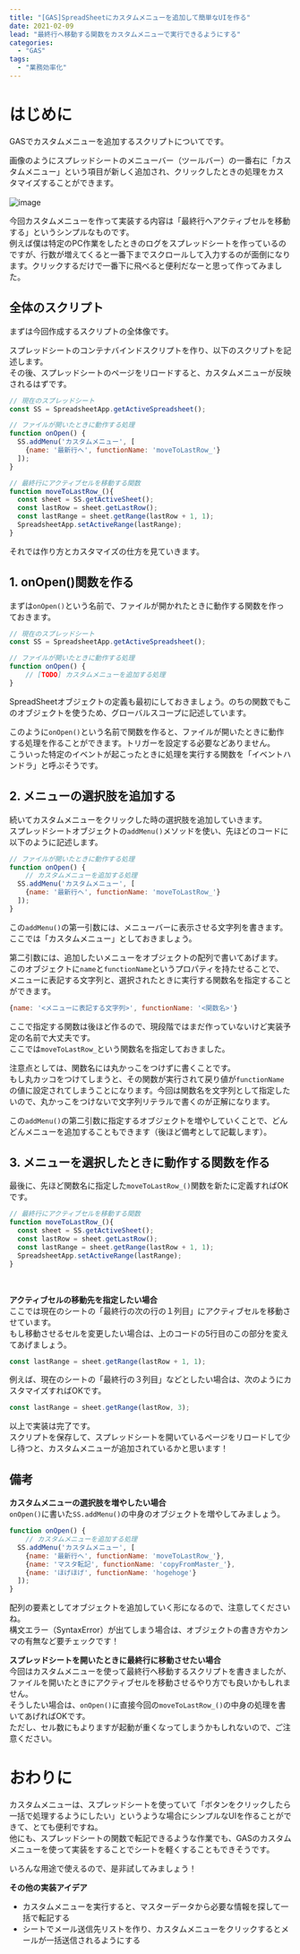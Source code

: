```yaml
---
title: "[GAS]SpreadSheetにカスタムメニューを追加して簡単なUIを作る"
date: 2021-02-09
lead: "最終行へ移動する関数をカスタムメニューで実行できるようにする"
categories:
  - "GAS"
tags:
  - "業務効率化"
---
```


# はじめに
GASでカスタムメニューを追加するスクリプトについてです。  

画像のようにスプレッドシートのメニューバー（ツールバー）の一番右に「カスタムメニュー」という項目が新しく追加され、クリックしたときの処理をカスタマイズすることができます。  
<br>
![image](/img/posts/20210209_gas_spreadsheet_custommenu/%E3%82%B9%E3%82%AF%E3%83%AA%E3%83%BC%E3%83%B3%E3%82%B7%E3%83%A7%E3%83%83%E3%83%88%202021-02-09%2023.15.06.png)

今回カスタムメニューを作って実装する内容は「最終行へアクティブセルを移動する」というシンプルなものです。  
例えば僕は特定のPC作業をしたときのログをスプレッドシートを作っているのですが、行数が増えてくると一番下までスクロールして入力するのが面倒になります。クリックするだけで一番下に飛べると便利だなーと思って作ってみました。

## 全体のスクリプト
まずは今回作成するスクリプトの全体像です。  

スプレッドシートのコンテナバインドスクリプトを作り、以下のスクリプトを記述します。  
その後、スプレッドシートのページをリロードすると、カスタムメニューが反映されるはずです。  

```javascript
// 現在のスプレッドシート
const SS = SpreadsheetApp.getActiveSpreadsheet();

// ファイルが開いたときに動作する処理
function onOpen() {
  SS.addMenu('カスタムメニュー', [
    {name: '最新行へ', functionName: 'moveToLastRow_'}
  ]);
}

// 最終行にアクティブセルを移動する関数
function moveToLastRow_(){
  const sheet = SS.getActiveSheet();
  const lastRow = sheet.getLastRow();
  const lastRange = sheet.getRange(lastRow + 1, 1);
  SpreadsheetApp.setActiveRange(lastRange);
}
```

それでは作り方とカスタマイズの仕方を見ていきます。

## 1. onOpen()関数を作る
まずは`onOpen()`という名前で、ファイルが開かれたときに動作する関数を作っておきます。  

```javascript
// 現在のスプレッドシート
const SS = SpreadsheetApp.getActiveSpreadsheet();

// ファイルが開いたときに動作する処理
function onOpen() {
	// [TODO] カスタムメニューを追加する処理
}
```

SpreadSheetオブジェクトの定義も最初にしておきましょう。のちの関数でもこのオブジェクトを使うため、グローバルスコープに記述しています。  

このように`onOpen()`という名前で関数を作ると、ファイルが開いたときに動作する処理を作ることができます。トリガーを設定する必要などありません。  
こういった特定のイベントが起こったときに処理を実行する関数を「イベントハンドラ」と呼ぶそうです。

## 2. メニューの選択肢を追加する
続いてカスタムメニューをクリックした時の選択肢を追加していきます。  
スプレッドシートオブジェクトの`addMenu()`メソッドを使い、先ほどのコードに以下のように記述します。  

```javascript
// ファイルが開いたときに動作する処理
function onOpen() {
	// カスタムメニューを追加する処理
  SS.addMenu('カスタムメニュー', [
    {name: '最新行へ', functionName: 'moveToLastRow_'}
  ]);
}
```

この`addMenu()`の第一引数には、メニューバーに表示させる文字列を書きます。  
ここでは「カスタムメニュー」としておきましょう。  

第二引数には、追加したいメニューをオブジェクトの配列で書いてあげます。  
このオブジェクトに`name`と`functionName`というプロパティを持たせることで、メニューに表記する文字列と、選択されたときに実行する関数名を指定することができます。

```javascript
{name: '<メニューに表記する文字列>', functionName: '<関数名>'}
```

ここで指定する関数は後ほど作るので、現段階ではまだ作っていないけど実装予定の名前で大丈夫です。  
ここでは`moveToLastRow_`という関数名を指定しておきました。

注意点としては、関数名には丸かっこをつけずに書くことです。  
もし丸カッコをつけてしまうと、その関数が実行されて戻り値が`functionName`の値に設定されてしまうことになります。今回は関数名を文字列として指定したいので、丸かっこをつけないで文字列リテラルで書くのが正解になります。  

この`addMenu()`の第二引数に指定するオブジェクトを増やしていくことで、どんどんメニューを追加することもできます（後ほど備考として記載します）。


## 3. メニューを選択したときに動作する関数を作る
最後に、先ほど関数名に指定した`moveToLastRow_()`関数を新たに定義すればOKです。

```javascript
// 最終行にアクティブセルを移動する関数
function moveToLastRow_(){
  const sheet = SS.getActiveSheet();
  const lastRow = sheet.getLastRow();
  const lastRange = sheet.getRange(lastRow + 1, 1);
  SpreadsheetApp.setActiveRange(lastRange);
}
```

<br>

**アクティブセルの移動先を指定したい場合**  
ここでは現在のシートの「最終行の次の行の１列目」にアクティブセルを移動させています。  
もし移動させるセルを変更したい場合は、上のコードの5行目のこの部分を変えてあげましょう。
```javascript
const lastRange = sheet.getRange(lastRow + 1, 1);
```

例えば、現在のシートの「最終行の３列目」などとしたい場合は、次のようにカスタマイズすればOKです。
```javascript
const lastRange = sheet.getRange(lastRow, 3);
```


以上で実装は完了です。  
スクリプトを保存して、スプレッドシートを開いているページをリロードして少し待つと、カスタムメニューが追加されているかと思います！

## 備考
**カスタムメニューの選択肢を増やしたい場合**  
`onOpen()`に書いた`SS.addMenu()`の中身のオブジェクトを増やしてみましょう。

```javascript
function onOpen() {
	// カスタムメニューを追加する処理
  SS.addMenu('カスタムメニュー', [
    {name: '最新行へ', functionName: 'moveToLastRow_'},
    {name: 'マスタ転記', functionName: 'copyFromMaster_'},
    {name: 'ほげほげ', functionName: 'hogehoge'}
  ]);
}
```

配列の要素としてオブジェクトを追加していく形になるので、注意してくださいね。  
構文エラー（SyntaxError）が出てしまう場合は、オブジェクトの書き方やカンマの有無など要チェックです！

**スプレッドシートを開いたときに最終行に移動させたい場合**  
今回はカスタムメニューを使って最終行へ移動するスクリプトを書きましたが、ファイルを開いたときにアクティブセルを移動させるやり方でも良いかもしれません。  
そうしたい場合は、`onOpen()`に直接今回の`moveToLastRow_()`の中身の処理を書いてあげればOKです。  
ただし、セル数にもよりますが起動が重くなってしまうかもしれないので、ご注意ください。


# おわりに
カスタムメニューは、スプレッドシートを使っていて「ボタンをクリックしたら一括で処理するようにしたい」というような場合にシンプルなUIを作ることができて、とても便利ですね。  
他にも、スプレッドシートの関数で転記できるような作業でも、GASのカスタムメニューを使って実装をすることでシートを軽くすることもできそうです。  

いろんな用途で使えるので、是非試してみましょう！


**その他の実装アイデア**  
- カスタムメニューを実行すると、マスターデータから必要な情報を探して一括で転記する
- シートでメール送信先リストを作り、カスタムメニューをクリックするとメールが一括送信されるようにする